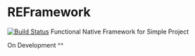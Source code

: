 # REFramework
[![Build Status](https://travis-ci.org/refsigregory/REFramework.svg?branch=master)](https://travis-ci.org/refsigregory/REFramework)
Functional Native Framework for Simple Project

On Development ^^